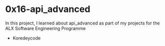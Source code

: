 # 0x16-api_advanced
In this project, I learned about api_advanced as part of my projects for the ALX Software Engineering Programme
* Koredeycode
